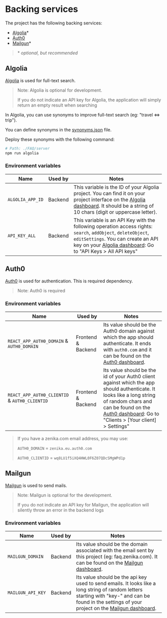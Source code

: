 # Backing services

The project has the following backing services:

- [Algolia](#algolia)\*
- [Auth0](#Auth0)
- [Mailgun](#mailgun)\*

> \* _optional, but recommended_

## Algolia

[Algolia](https://www.algolia.com/) is used for full-text search.

> Note: Algolia is optional for development.
>
> If you do not indicate an API key for Algolia, the application will simply
> return an empty result when searching

In Algolia, you can use synonyms to improve full-text search (eg: "travel <=> trip").

You can define synonyms in the [synonyms.json](/server/algolia/synonyms.json) file.

Deploy these synonyms with the following command:

```bash
# Path: ./FAQ/server
npm run algolia
```

### Environment variables

| Name | Used by | Notes |
| -- | -- | -- |
| `ALGOLIA_APP_ID` | Backend | This variable is the ID of your Algolia project. You can find it on your project interface on the [Algolia dashboard](https://www.algolia.com/dashboard). It should be a string of 10 chars (digit or uppercase letter). |
| `API_KEY_ALL` | Backend | This variable is an API Key with the following operation access rights: `search`, `addObject`, `deleteObject`, `editSettings`. You can create an API key on your [Algolia dashboard](https://www.algolia.com/dashboard): Go to "API Keys > All API keys" |

## Auth0

[Auth0](https://auth0.com/) is used for authentication. This is required dependency.

> Note: Auth0 is required

### Environment variables

| Name | Used by | Notes |
| -- | -- | -- |
| `REACT_APP_AUTH0_DOMAIN` & `AUTH0_DOMAIN` | Frontend & Backend | Its value should be the Auth0 domain against which the app should authenticate. It ends with `auth0.com` and it can be found on the [Auth0 dashboard](https://manage.auth0.com). |
| `REACT_APP_AUTH0_CLIENTID` & `AUTH0_CLIENTID` | Frontend & Backend | Its value should be the id of your Auth0 client against which the app should authenticate. It looks like a long string of random chars and can be found on the [Auth0 dashboard](https://manage.auth0.com): Go to "Clients > [Your client] > Settings" |

> If you have a zenika.com email address, you may use:
>
> `AUTH0_DOMAIN` = `zenika.eu.auth0.com`
>
> `AUTH0_CLIENTID` = `wq8LU1f5iXQ4HWL0F6Z07QDcSMgWPd1p`

## Mailgun

[Mailgun](https://www.mailgun.com/) is used to send mails.

> Note: Mailgun is optional for the development.
>
> If you do not indicate an API key for Mailgun, the application will silently
> throw an error in the backend logs

### Environment variables

| Name | Used by | Notes |
| -- | -- | -- |
| `MAILGUN_DOMAIN` | Backend | Its value should be the domain associated with the email sent by this project (eg: faq.zenika.com). It can be found on the [Mailgun dashboard](https://app.mailgun.com). |
| `MAILGUN_API_KEY` | Backend | Its value should be the api key used to send emails. It looks like a long string of random letters starting with "key-" and can be found in the settings of your project on the [Mailgun dashboard](https://app.mailgun.com). |
